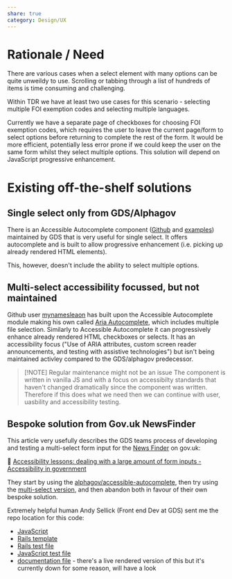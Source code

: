 ```yaml
---
share: true
category: Design/UX
---
```


# Rationale / Need

There are various cases when a select element with many options can be quite unweildy to use. Scrolling or tabbing through a list of hundreds of items is time consuming and challenging. 

Within TDR we have at least two use cases for this scenario - selecting multiple FOI exemption codes and selecting multiple languages. 

Currently we have a separate page of checkboxes for choosing FOI exemption codes, which requires the user to leave the current page/form to select options before returning to complete the rest of the form. It would be more efficient, potentially less error prone if we could keep the user on the same form whilst they select multiple options. This solution will depend on JavaScript progressive enhancement.

# Existing off-the-shelf solutions

## Single select only from GDS/Alphagov
There is an Accessible Autocomplete component ([Github](https://github.com/alphagov/accessible-autocomplete) and [examples](https://alphagov.github.io/accessible-autocomplete/examples/))  maintained by GDS that is very useful for single select. It offers autocomplete and is built to allow progressive enhancement (i.e. picking up already rendered HTML elements). 

This, however, doesn't include the ability to select multiple options. 

## Multi-select accessibility focussed, but not maintained

Github user [mynamesleaon](https://github.com/mynamesleon/) has built upon the Accessible Autocomplete module making his own called [Aria Autocomplete](https://github.com/mynamesleon/aria-autocomplete), which includes multiple file selection. Similarly to Accessible Autocomplete it can progressively enhance already rendered HTML checkboxes or selects. It has an accessibility focus ("Use of ARIA attributes, custom screen reader announcements, and testing with assistive technologies") but isn't being maintained activley compared to the GDS/alphagov predecessor. 


> [!NOTE] Regular maintenance might not be an issue
> The component is written in vanilla JS and with a focus on accessibilty standards that haven't changed dramatically since the component was written. Therefore if this does what we need then we can continue with user, uasbility and accessibility testing.

## Bespoke solution from Gov.uk NewsFinder

This article very usefully describes the GDS teams process of developing and testing a multi-select form input for the [News Finder](https://www.gov.uk/search/news-and-communications) on gov.uk: 

📰 [Accessibility lessons: dealing with a large amount of form inputs - Accessibility in government](https://accessibility.blog.gov.uk/2019/04/08/accessibility-lessons-dealing-with-a-large-amount-of-form-inputs/)

They start by using the [alphagov/accessible-autocomplete](https://alphagov.github.io/accessible-autocomplete/examples/), then try using the [multi-select version](https://github.com/mynamesleon/aria-autocomplete), and then abandon both in favour of their own bespoke solution. 

Extremely helpful human Andy Sellick (Front end Dev at GDS) sent me the repo location for this code:
-   [JavaScript](https://github.com/alphagov/finder-frontend/blob/main/app/assets/javascripts/components/option-select.js)
-   [Rails template](https://github.com/alphagov/finder-frontend/blob/main/app/views/components/_option-select.html.erb)
-   [Rails test file](https://github.com/alphagov/finder-frontend/blob/main/spec/components/option_select_spec.rb)
-   [JavaScript test file](https://github.com/alphagov/finder-frontend/blob/main/spec/javascripts/components/option-select-spec.js)
-   [documentation file](https://github.com/alphagov/finder-frontend/blob/main/app/views/components/docs/option-select.yml) - there's a live rendered version of this but it's currently down for some reason, will have a look
